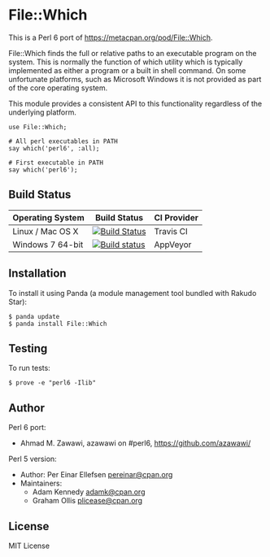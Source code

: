 # File::Which

This is a Perl 6 port of https://metacpan.org/pod/File::Which.

File::Which finds the full or relative paths to an executable program on the
system. This is normally the function of which utility which is typically
implemented as either a program or a built in shell command. On some unfortunate
platforms, such as Microsoft Windows it is not provided as part of the core
operating system.

This module provides a consistent API to this functionality regardless of the
underlying platform.

```Perl6
use File::Which;

# All perl executables in PATH
say which('perl6', :all);

# First executable in PATH
say which('perl6');
```

## Build Status

| Operating System  |   Build Status  | CI Provider |
| ----------------- | --------------- | ----------- |
| Linux / Mac OS X  | [![Build Status](https://travis-ci.org/azawawi/perl6-file-which.svg?branch=master)](https://travis-ci.org/azawawi/perl6-file-which)  | Travis CI |
| Windows 7 64-bit  | [![Build status](https://ci.appveyor.com/api/projects/status/github/azawawi/perl6-file-which?svg=true)](https://ci.appveyor.com/project/azawawi/perl6-file-which/branch/master)  | AppVeyor |

## Installation

To install it using Panda (a module management tool bundled with Rakudo Star):

```
$ panda update
$ panda install File::Which
```

## Testing

To run tests:

```
$ prove -e "perl6 -Ilib"
```

## Author

Perl 6 port:
- Ahmad M. Zawawi, azawawi on #perl6, https://github.com/azawawi/

Perl 5 version:
- Author: Per Einar Ellefsen <pereinar@cpan.org>
- Maintainers:
  - Adam Kennedy <adamk@cpan.org>
  - Graham Ollis <plicease@cpan.org>

## License

MIT License
